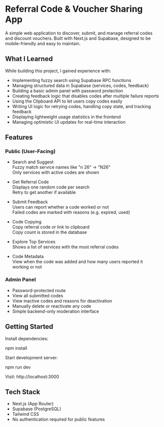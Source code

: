 # Referral Code & Voucher Sharing App

A simple web application to discover, submit, and manage referral codes and discount vouchers. Built with Next.js and Supabase, designed to be mobile-friendly and easy to maintain.

## What I Learned

While building this project, I gained experience with:

- Implementing fuzzy search using Supabase RPC functions
- Managing structured data in Supabase (services, codes, feedback)
- Building a basic admin panel with password protection
- Creating feedback logic that disables codes after multiple failure reports
- Using the Clipboard API to let users copy codes easily
- Writing UI logic for retrying codes, handling copy state, and tracking feedback
- Displaying lightweight usage statistics in the frontend
- Managing optimistic UI updates for real-time interaction

## Features

### Public (User-Facing)

- Search and Suggest  
  Fuzzy match service names like "n 26" → "N26"  
  Only services with active codes are shown

- Get Referral Code  
  Displays one random code per search  
  Retry to get another if available

- Submit Feedback  
  Users can report whether a code worked or not  
  Failed codes are marked with reasons (e.g. expired, used)

- Code Copying  
  Copy referral code or link to clipboard  
  Copy count is stored in the database

- Explore Top Services  
  Shows a list of services with the most referral codes

- Code Metadata  
  View when the code was added and how many users reported it working or not

### Admin Panel

- Password-protected route
- View all submitted codes
- View inactive codes and reasons for deactivation
- Manually delete or reactivate any code
- Simple backend-only moderation interface

## Getting Started

Install dependencies:

npm install

Start development server:

npm run dev

Visit: http://localhost:3000

## Tech Stack

- Next.js (App Router)
- Supabase (PostgreSQL)
- Tailwind CSS
- No authentication required for public features

